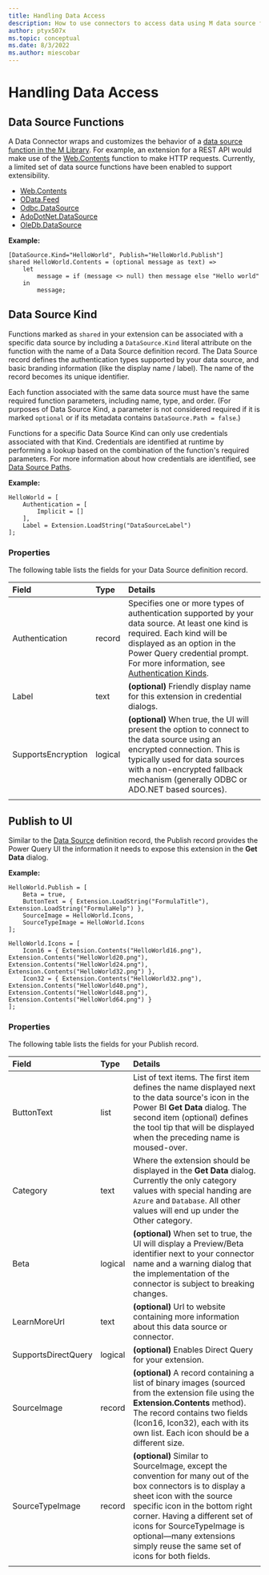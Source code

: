 ```yaml
---
title: Handling Data Access
description: How to use connectors to access data using M data source functions
author: ptyx507x
ms.topic: conceptual
ms.date: 8/3/2022
ms.author: miescobar
---
```


# Handling Data Access

## Data Source Functions

A Data Connector wraps and customizes the behavior of a [data source function in the M Library](/powerquery-m/odbc-datasource).
For example, an extension for a REST API would make use of the [Web.Contents](/powerquery-m/web-contents) function to make HTTP requests.
Currently, a limited set of data source functions have been enabled to support extensibility.

- [Web.Contents](/powerquery-m/web-contents)
- [OData.Feed](/powerquery-m/odata-feed)
- [Odbc.DataSource](/powerquery-m/odbc-datasource)
- [AdoDotNet.DataSource](/powerquery-m/adodotnet-datasource)
- [OleDb.DataSource](/powerquery-m/oledb-datasource)

**Example:**

```
[DataSource.Kind="HelloWorld", Publish="HelloWorld.Publish"]
shared HelloWorld.Contents = (optional message as text) =>
    let
        message = if (message <> null) then message else "Hello world"
    in
        message;
```

## Data Source Kind

Functions marked as `shared` in your extension can be associated with a specific data source by including a `DataSource.Kind` literal attribute on the function with the name of a Data Source definition record. 
The Data Source record defines the authentication types supported by your data source, and basic branding information (like the display name / label).
The name of the record becomes its unique identifier. 

Each function associated with the same data source must have the same required function parameters, including name, type, and order. (For purposes of Data Source Kind, a parameter is not considered required if it is marked `optional` or if its metadata contains `DataSource.Path = false`.)

Functions for a specific Data Source Kind can only use credentials associated with that Kind.
Credentials are identified at runtime by performing a lookup based on the combination of the function's required parameters.
For more information about how credentials are identified, see [Data Source Paths](HandlingAuthentication.md#data-source-paths).

**Example:**

```
HelloWorld = [
    Authentication = [
        Implicit = []
    ],
    Label = Extension.LoadString("DataSourceLabel")
];
```

### Properties

The following table lists the fields for your Data Source definition record.

| Field              | Type     | Details |
|:-------------------|:---------|:-----------------------------------------|
| Authentication     | record   | Specifies one or more types of authentication supported by your data source. At least one kind is required. Each kind will be displayed as an option in the Power Query credential prompt. For more information, see [Authentication Kinds](HandlingAuthentication.md#authentication-kinds). |
| Label              | text     | **(optional)** Friendly display name for this extension in credential dialogs. |
| SupportsEncryption | logical  | **(optional)** When true, the UI will present the option to connect to the data source using an encrypted connection. This is typically used for data sources with a non-encrypted fallback mechanism (generally ODBC or ADO.NET based sources). |
| | | |


## Publish to UI

Similar to the [Data Source](#data-source-kind) definition record, the Publish record provides the Power Query UI the information it needs to expose this extension in the **Get Data** dialog.

**Example:**

```
HelloWorld.Publish = [
    Beta = true,
    ButtonText = { Extension.LoadString("FormulaTitle"), Extension.LoadString("FormulaHelp") },
    SourceImage = HelloWorld.Icons,
    SourceTypeImage = HelloWorld.Icons
];

HelloWorld.Icons = [
    Icon16 = { Extension.Contents("HelloWorld16.png"), Extension.Contents("HelloWorld20.png"), Extension.Contents("HelloWorld24.png"), Extension.Contents("HelloWorld32.png") },
    Icon32 = { Extension.Contents("HelloWorld32.png"), Extension.Contents("HelloWorld40.png"), Extension.Contents("HelloWorld48.png"), Extension.Contents("HelloWorld64.png") }
];
```

### Properties

The following table lists the fields for your Publish record.

| Field               | Type    | Details |
|:--------------------|:--------|:-----------------------------------------|
| ButtonText          | list    | List of text items. The first item defines the name displayed next to the data source's icon in the Power BI **Get Data** dialog. The second item (optional) defines the tool tip that will be displayed when the preceding name is moused-over. |
| Category            | text    | Where the extension should be displayed in the **Get Data** dialog. Currently the only category values with special handing are `Azure` and `Database`. All other values will end up under the Other category. |
| Beta                | logical | **(optional)** When set to true, the UI will display a Preview/Beta identifier next to your connector name and a warning dialog that the implementation of the connector is subject to breaking changes. |
| LearnMoreUrl        | text    | **(optional)** Url to website containing more information about this data source or connector. |
| SupportsDirectQuery | logical | **(optional)** Enables Direct Query for your extension. |
| SourceImage         | record  | **(optional)** A record containing a list of binary images (sourced from the extension file using the **Extension.Contents** method). The record contains two fields (Icon16, Icon32), each with its own list. Each icon should be a different size. |
| SourceTypeImage     | record  | **(optional)** Similar to SourceImage, except the convention for many out of the box connectors is to display a sheet icon with the source specific icon in the bottom right corner. Having a different set of icons for SourceTypeImage is optional&mdash;many extensions simply reuse the same set of icons for both fields. |
| | | |

